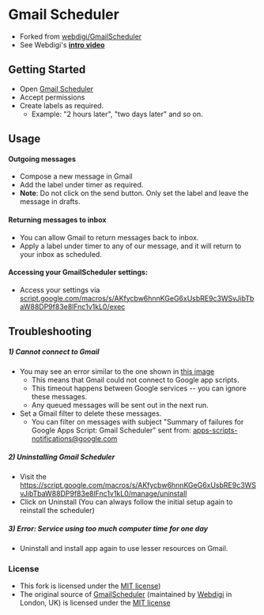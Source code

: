 # Gmail Scheduler

- Forked from [webdigi/GmailScheduler](https://github.com/webdigi/GmailScheduler)
- See Webdigi's [**intro video**](http://youtu.be/4kfpQVZjFd8)

## Getting Started

- Open [Gmail Scheduler](https://script.google.com/macros/s/AKfycbw6hnnKGeG6xUsbRE9c3WSvJibTbaW88DP9f83e8lFnc1v1kL0/exec)
- Accept permissions
- Create labels as required.
  + Example: "2 hours later", "two days later" and so on. 

## Usage

#### Outgoing messages

- Compose a new message in Gmail
- Add the label under timer as required.
- **Note**: Do not click on the send button. Only set the label and leave the message in drafts.

#### Returning messages to inbox

- You can allow Gmail to return messages back to inbox.
- Apply a label under timer to any of our message, and it will return to your inbox as scheduled.

#### Accessing your GmailScheduler settings:

- Access your settings via [script.google.com/macros/s/AKfycbw6hnnKGeG6xUsbRE9c3WSvJibTbaW88DP9f83e8lFnc1v1kL0/exec](https://goo.gl/JcEdCS)

## Troubleshooting

##### 1) Cannot connect to Gmail

- You may see an error similar to the one shown in [this image](http://i.imgur.com/CNZAWhI.png)
  + This means that Gmail could not connect to Google app scripts. 
  + This timeout happens between Google services -- you can ignore these messages. 
  + Any queued messages will be sent out in the next run.
- Set a Gmail filter to delete these messages. 
  + You can filter on messages with subject "Summary of failures for Google Apps Script: Gmail Scheduler" sent from:  apps-scripts-notifications@google.com

##### 2) Uninstalling Gmail Scheduler

- Visit the https://script.google.com/macros/s/AKfycbw6hnnKGeG6xUsbRE9c3WSvJibTbaW88DP9f83e8lFnc1v1kL0/manage/uninstall
- Click on Uninstall (You can always follow the initial setup again to reinstall the scheduler)

##### 3) Error: Service using too much computer time for one day

- Uninstall and install app again to use lesser resources on Gmail.

### License

- This fork is licensed under the [MIT license](https://github.com/sbolel/GmailScheduler/blob/master/LICENSE))
- The original source of [GmailScheduler](https://github.com/webdigi/GmailScheduler) (maintained by [Webdigi](https://www.webdigi.co.uk) in London, UK) is licensed under the [MIT license](https://github.com/webdigi/GmailScheduler/blob/master/LICENSE.txt)
